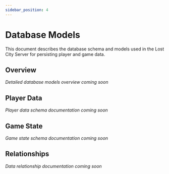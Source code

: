 ```yaml
---
sidebar_position: 4
---
```


# Database Models

This document describes the database schema and models used in the Lost City Server for persisting player and game data.

## Overview

*Detailed database models overview coming soon*

## Player Data

*Player data schema documentation coming soon*

## Game State

*Game state schema documentation coming soon*

## Relationships

*Data relationship documentation coming soon* 